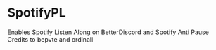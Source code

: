 # SpotifyPL
Enables Spotify Listen Along on BetterDiscord and Spotify Anti Pause </br>
Credits to bepvte and ordinall
 
